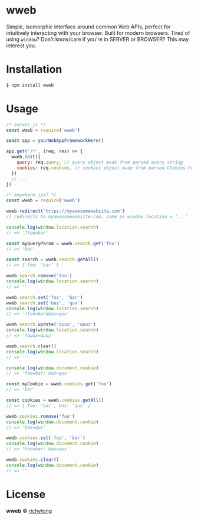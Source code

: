 # wweb
Simple, isomorphic interface around common Web APIs, perfect for intuitively interacting with your browser. Built for modern browsers. Tired of using `window`? Don't know/care if you're in SERVER or BROWSER? This may interest you.

# Installation
```bash
$ npm install wweb
```

# Usage
```javascript
/* server.js */
const wweb = require('wweb')

const app = yourWebAppFrameworkHere()

app.get('/*', (req, res) => {
  wweb.init({
    query: req.query, // query object made from parsed query string
    cookies: req.cookies, // cookies object made from parsed Cookies header <- you'll need middleware if you use express
  })
  // ...
})

/* anywhere.jsx? */
const wweb = require('wweb')

wweb.redirect('https://myawesomewebsite.com')
// redirects to myawesomewebsite.com, same as window.location = '...'

console.log(window.location.search)
// => '?foo=bar'

const myQueryParam = wweb.search.get('foo')
// => 'bar'

const search = wweb.search.getAll()
// => { foo: 'bar' }

wweb.search.remove('foo')
console.log(window.location.search)
// => ''

wweb.search.set('foo', 'bar')
wweb.search.set('baz', 'qux')
console.log(window.location.search)
// => '?foo=bar&baz=qux'

wweb.search.update('quux', 'quuz')
console.log(window.location.search)
// => '?quux=quuz'

wweb.search.clear()
console.log(window.location.search)
// => ''

console.log(window.document.cookie)
// => 'foo=bar; baz=qux'

const myCookie = wweb.cookies.get('foo')
// => 'bar'

const cookies = wweb.cookies.getAll()
// => { foo: 'bar', baz: 'qux' }

wweb.cookies.remove('foo')
console.log(window.document.cookie)
// => 'baz=qux'

wweb.cookies.set('foo', 'bar')
console.log(window.document.cookie)
// => 'foo=bar; baz=qux'

wweb.cookies.clear()
console.log(window.document.cookie)
// => ''
```

# License
<b>wweb</b> © [richytong](https://github.com/richytong)
